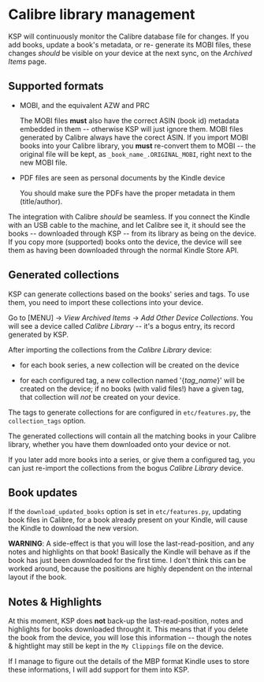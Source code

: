 Calibre library management
==========================

KSP will continuously monitor the Calibre database file for changes.  If you add books, update a book's metadata, or re-
generate its MOBI files, these changes *should* be visible on your device at the next sync, on the _Archived Items_
page.


Supported formats
-----------------

* MOBI, and the equivalent AZW and PRC

    The MOBI files **must** also have the correct ASIN (book id) metadata embedded in them -- otherwise KSP will just
    ignore them. MOBI files generated by Calibre always have the corect ASIN. If you import MOBI books into your Calibre
    library, you **must** re-convert them to MOBI -- the original file will be kept, as `_book_name_.ORIGINAL_MOBI`,
    right next to the new MOBI file.

* PDF files are seen as personal documents by the Kindle device

    You should make sure the PDFs have the proper metadata in them (title/author).

The integration with Calibre *should* be seamless. If you connect the Kindle with an USB cable to the machine, and let
Calibre see it, it should see the books -- downloaded through KSP -- from its library as being on the device. If you
copy more (supported) books onto the device, the device will see them as having been downloaded through the normal
Kindle Store API.


Generated collections
---------------------

KSP can generate collections based on the books' series and tags. To use them, you need to import these collections into
your device.

Go to [MENU] -> _View Archived Items_ -> _Add Other Device Collections_. You will see a device called _Calibre Library_
-- it's a bogus entry, its record generated by KSP.

After importing the collections from the _Calibre Library_ device:

* for each book series, a new collection will be created on the device

* for each configured tag, a new collection named '{*tag_name*}' will be created on the device; if no books (with valid
     files!) have a given tag, that collection will *not* be created on your device.

The tags to generate collections for are configured in `etc/features.py`, the `collection_tags` option.

The generated collections will contain all the matching books in your Calibre library, whether you have them downloaded
onto your device or not.

If you later add more books into a series, or give them a configured tag, you can just re-import the collections from
the bogus _Calibre Library_ device.


Book updates
------------

If the `download_updated_books` option is set in `etc/features.py`, updating book files in Calibre, for a book already
present on your Kindle, will cause the Kindle to download the new version.

**WARNING**: A side-effect is that you will lose the last-read-position, and any notes and highlights on that book!
Basically the Kindle will behave as if the book has just been downloaded for the first time. I don't think this can
be worked around, because the positions are highly dependent on the internal layout if the book.


Notes & Highlights
------------------

At this moment, KSP does **not** back-up the last-read-position, notes and highlights for books downloaded throught it.
This means that if you delete the book from the device, you will lose this information -- though the notes & hightlight
may still be kept in the `My Clippings` file on the device.

If I manage to figure out the details of the MBP format Kindle uses to store these informations, I will add support for
them into KSP.
